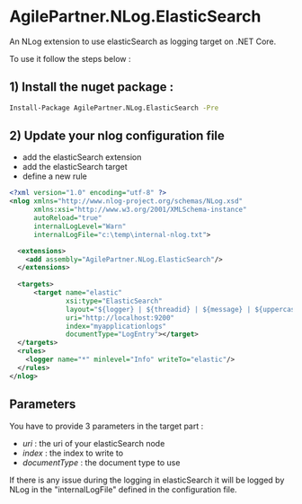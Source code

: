 # AgilePartner.NLog.ElasticSearch
An NLog extension to use elasticSearch as logging target on .NET Core.

To use it follow the steps below :

## 1) Install the nuget package :
```bash
Install-Package AgilePartner.NLog.ElasticSearch -Pre
```

## 2) Update your nlog configuration file
  - add the elasticSearch extension
  - add the elasticSearch target
  - define a new rule

```xml
<?xml version="1.0" encoding="utf-8" ?>
<nlog xmlns="http://www.nlog-project.org/schemas/NLog.xsd"
      xmlns:xsi="http://www.w3.org/2001/XMLSchema-instance"
      autoReload="true"
      internalLogLevel="Warn"
      internalLogFile="c:\temp\internal-nlog.txt">

  <extensions>
    <add assembly="AgilePartner.NLog.ElasticSearch"/>
  </extensions>
  
  <targets>
      <target name="elastic"
              xsi:type="ElasticSearch"
              layout="${logger} | ${threadid} | ${message} | ${uppercase:${level}} | ${newline} ${exception:format=ToString,StackTrace}"
              uri="http://localhost:9200" 
              index="myapplicationlogs"
              documentType="LogEntry"></target>
  </targets>
  <rules>
    <logger name="*" minlevel="Info" writeTo="elastic"/>
  </rules>
</nlog>
```

## Parameters

You have to provide 3 parameters in the target part :
- *uri* : the uri of your elasticSearch node
- *index* :  the index to write to
- *documentType* : the document type to use

If there is any issue during the logging in elasticSearch it will be logged by NLog in the "internalLogFile" defined in the configuration file.
